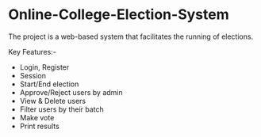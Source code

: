 # Online-College-Election-System

The project is a web-based system that facilitates the running of elections.

Key Features:-

- Login, Register
- Session
- Start/End election
- Approve/Reject users by admin
- View & Delete users
- Filter users by their batch
- Make vote
- Print results